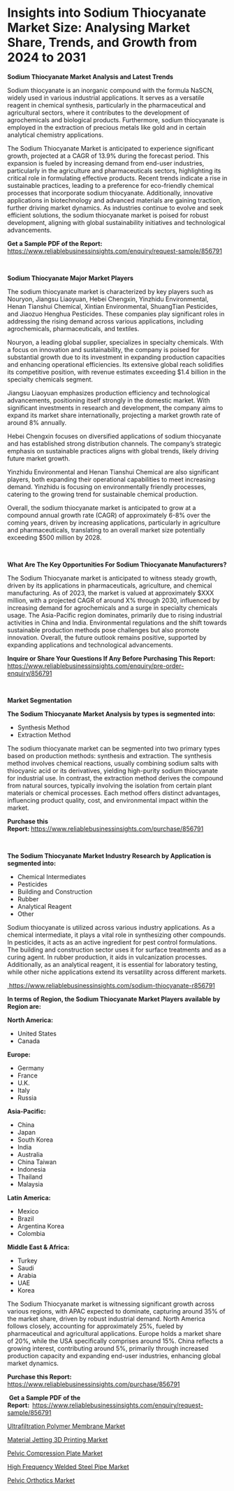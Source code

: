<p><h1>Insights into Sodium Thiocyanate Market Size: Analysing Market Share, Trends, and Growth from 2024 to 2031</h1></p><p><strong>Sodium Thiocyanate Market Analysis and Latest Trends</strong></p>
<p><p>Sodium thiocyanate is an inorganic compound with the formula NaSCN, widely used in various industrial applications. It serves as a versatile reagent in chemical synthesis, particularly in the pharmaceutical and agricultural sectors, where it contributes to the development of agrochemicals and biological products. Furthermore, sodium thiocyanate is employed in the extraction of precious metals like gold and in certain analytical chemistry applications.</p><p>The Sodium Thiocyanate Market is anticipated to experience significant growth, projected at a CAGR of 13.9% during the forecast period. This expansion is fueled by increasing demand from end-user industries, particularly in the agriculture and pharmaceuticals sectors, highlighting its critical role in formulating effective products. Recent trends indicate a rise in sustainable practices, leading to a preference for eco-friendly chemical processes that incorporate sodium thiocyanate. Additionally, innovative applications in biotechnology and advanced materials are gaining traction, further driving market dynamics. As industries continue to evolve and seek efficient solutions, the sodium thiocyanate market is poised for robust development, aligning with global sustainability initiatives and technological advancements.</p></p>
<p><strong>Get a Sample PDF of the Report:&nbsp;</strong> <a href="https://www.reliablebusinessinsights.com/enquiry/request-sample/856791?utm_campaign=84&utm_medium=2&utm_source=Github&utm_content=ia&utm_term=09112024&utm_id=sodium-thiocyanate">https://www.reliablebusinessinsights.com/enquiry/request-sample/856791</a></p>
<p>&nbsp;</p>
<p><strong>Sodium Thiocyanate Major Market Players</strong></p>
<p><p>The sodium thiocyanate market is characterized by key players such as Nouryon, Jiangsu Liaoyuan, Hebei Chengxin, Yinzhidu Environmental, Henan Tianshui Chemical, Xintian Environmental, ShuangTian Pesticides, and Jiaozuo Henghua Pesticides. These companies play significant roles in addressing the rising demand across various applications, including agrochemicals, pharmaceuticals, and textiles.</p><p>Nouryon, a leading global supplier, specializes in specialty chemicals. With a focus on innovation and sustainability, the company is poised for substantial growth due to its investment in expanding production capacities and enhancing operational efficiencies. Its extensive global reach solidifies its competitive position, with revenue estimates exceeding $1.4 billion in the specialty chemicals segment.</p><p>Jiangsu Liaoyuan emphasizes production efficiency and technological advancements, positioning itself strongly in the domestic market. With significant investments in research and development, the company aims to expand its market share internationally, projecting a market growth rate of around 8% annually.</p><p>Hebei Chengxin focuses on diversified applications of sodium thiocyanate and has established strong distribution channels. The company’s strategic emphasis on sustainable practices aligns with global trends, likely driving future market growth.</p><p>Yinzhidu Environmental and Henan Tianshui Chemical are also significant players, both expanding their operational capabilities to meet increasing demand. Yinzhidu is focusing on environmentally friendly processes, catering to the growing trend for sustainable chemical production.</p><p>Overall, the sodium thiocyanate market is anticipated to grow at a compound annual growth rate (CAGR) of approximately 6-8% over the coming years, driven by increasing applications, particularly in agriculture and pharmaceuticals, translating to an overall market size potentially exceeding $500 million by 2028.</p></p>
<p>&nbsp;</p>
<p><strong>What Are The Key Opportunities For Sodium Thiocyanate Manufacturers?</strong></p>
<p><p>The Sodium Thiocyanate market is anticipated to witness steady growth, driven by its applications in pharmaceuticals, agriculture, and chemical manufacturing. As of 2023, the market is valued at approximately $XXX million, with a projected CAGR of around X% through 2030, influenced by increasing demand for agrochemicals and a surge in specialty chemicals usage. The Asia-Pacific region dominates, primarily due to rising industrial activities in China and India. Environmental regulations and the shift towards sustainable production methods pose challenges but also promote innovation. Overall, the future outlook remains positive, supported by expanding applications and technological advancements.</p></p>
<p><strong>Inquire or Share Your Questions If Any Before Purchasing This Report:</strong> <a href="https://www.reliablebusinessinsights.com/enquiry/pre-order-enquiry/856791?utm_campaign=84&utm_medium=2&utm_source=Github&utm_content=ia&utm_term=09112024&utm_id=sodium-thiocyanate">https://www.reliablebusinessinsights.com/enquiry/pre-order-enquiry/856791</a></p>
<p>&nbsp;</p>
<p><strong>Market Segmentation</strong></p>
<p><strong>The Sodium Thiocyanate Market Analysis by types is segmented into:</strong></p>
<p><ul><li>Synthesis Method</li><li>Extraction Method</li></ul></p>
<p><p>The sodium thiocyanate market can be segmented into two primary types based on production methods: synthesis and extraction. The synthesis method involves chemical reactions, usually combining sodium salts with thiocyanic acid or its derivatives, yielding high-purity sodium thiocyanate for industrial use. In contrast, the extraction method derives the compound from natural sources, typically involving the isolation from certain plant materials or chemical processes. Each method offers distinct advantages, influencing product quality, cost, and environmental impact within the market.</p></p>
<p><strong>Purchase this Report:&nbsp;</strong><a href="https://www.reliablebusinessinsights.com/purchase/856791?utm_campaign=84&utm_medium=2&utm_source=Github&utm_content=ia&utm_term=09112024&utm_id=sodium-thiocyanate">https://www.reliablebusinessinsights.com/purchase/856791</a></p>
<p>&nbsp;</p>
<p><strong>The Sodium Thiocyanate Market Industry Research by Application is segmented into:</strong></p>
<p><ul><li>Chemical Intermediates</li><li>Pesticides</li><li>Building and Construction</li><li>Rubber</li><li>Analytical Reagent</li><li>Other</li></ul></p>
<p><p>Sodium thiocyanate is utilized across various industry applications. As a chemical intermediate, it plays a vital role in synthesizing other compounds. In pesticides, it acts as an active ingredient for pest control formulations. The building and construction sector uses it for surface treatments and as a curing agent. In rubber production, it aids in vulcanization processes. Additionally, as an analytical reagent, it is essential for laboratory testing, while other niche applications extend its versatility across different markets.</p></p>
<p><a href="https://www.reliablebusinessinsights.com/sodium-thiocyanate-r856791?utm_campaign=84&utm_medium=2&utm_source=Github&utm_content=ia&utm_term=09112024&utm_id=sodium-thiocyanate">&nbsp;https://www.reliablebusinessinsights.com/sodium-thiocyanate-r856791</a></p>
<p><strong>In terms of Region, the Sodium Thiocyanate Market Players available by Region are:</strong></p>
<p>
    <p> <strong> North America: </strong>
        <ul>
            <li>United States</li>
            <li>Canada</li>
        </ul>
        </p> 
    <p> <strong> Europe: </strong>
        <ul>
            <li>Germany</li>
            <li>France</li>
            <li>U.K.</li>
            <li>Italy</li>
            <li>Russia</li>
        </ul>
        </p> 
    <p> <strong> Asia-Pacific: </strong>
        <ul>
            <li>China</li>
            <li>Japan</li>
            <li>South Korea</li>
            <li>India</li>
            <li>Australia</li>
            <li>China Taiwan</li>
            <li>Indonesia</li>
            <li>Thailand</li>
            <li>Malaysia</li>
        </ul>
        </p> 
    <p> <strong> Latin America: </strong>
        <ul>
            <li>Mexico</li>
            <li>Brazil</li>
            <li>Argentina Korea</li>
            <li>Colombia</li>
        </ul>
        </p> 
    <p> <strong> Middle East & Africa: </strong>
        <ul>
            <li>Turkey</li>
            <li>Saudi</li>
            <li>Arabia</li>
            <li>UAE</li>
            <li>Korea</li>
        </ul>
    </p>
    </p>
<p><p>The Sodium Thiocyanate market is witnessing significant growth across various regions, with APAC expected to dominate, capturing around 35% of the market share, driven by robust industrial demand. North America follows closely, accounting for approximately 25%, fueled by pharmaceutical and agricultural applications. Europe holds a market share of 20%, while the USA specifically comprises around 15%. China reflects a growing interest, contributing around 5%, primarily through increased production capacity and expanding end-user industries, enhancing global market dynamics.</p></p>
<p><strong>Purchase this Report: </strong><a href="https://www.reliablebusinessinsights.com/purchase/856791?utm_campaign=84&utm_medium=2&utm_source=Github&utm_content=ia&utm_term=09112024&utm_id=sodium-thiocyanate">https://www.reliablebusinessinsights.com/purchase/856791</a></p>
<p>&nbsp;<strong>Get a Sample PDF of the Report:&nbsp;&nbsp;</strong><a href="https://www.reliablebusinessinsights.com/enquiry/request-sample/856791?utm_campaign=84&utm_medium=2&utm_source=Github&utm_content=ia&utm_term=09112024&utm_id=sodium-thiocyanate">https://www.reliablebusinessinsights.com/enquiry/request-sample/856791</a></p>
<p><strong></strong></p>
<p><p><a href="https://www.linkedin.com/pulse/ultrafiltration-polymer-membrane-market-trends-strategic-9qnpe?utm_campaign=84&utm_medium=2&utm_source=Github&utm_content=ia&utm_term=09112024&utm_id=sodium-thiocyanate">Ultrafiltration Polymer Membrane Market</a></p><p><a href="https://github.com/eleanore16mal/Market-Research-Report-List-1/blob/main/material-jetting-3d-printing-market.md?utm_campaign=84&utm_medium=2&utm_source=Github&utm_content=ia&utm_term=09112024&utm_id=sodium-thiocyanate">Material Jetting 3D Printing Market</a></p><p><a href="https://issuu.com/reportprime-2/docs/pelvic-compression-plate-market-siz_330a9e966adb42?utm_campaign=84&utm_medium=2&utm_source=Github&utm_content=ia&utm_term=09112024&utm_id=sodium-thiocyanate">Pelvic Compression Plate Market</a></p><p><a href="https://www.linkedin.com/pulse/competitive-intelligence-high-frequency-welded-steel-x6lue?utm_campaign=84&utm_medium=2&utm_source=Github&utm_content=ia&utm_term=09112024&utm_id=sodium-thiocyanate">High Frequency Welded Steel Pipe Market</a></p><p><a href="https://issuu.com/reportprime-2/docs/pelvic-orthotics-market-size-2030.p_430baf4c25f924?utm_campaign=84&utm_medium=2&utm_source=Github&utm_content=ia&utm_term=09112024&utm_id=sodium-thiocyanate">Pelvic Orthotics Market</a></p></p>